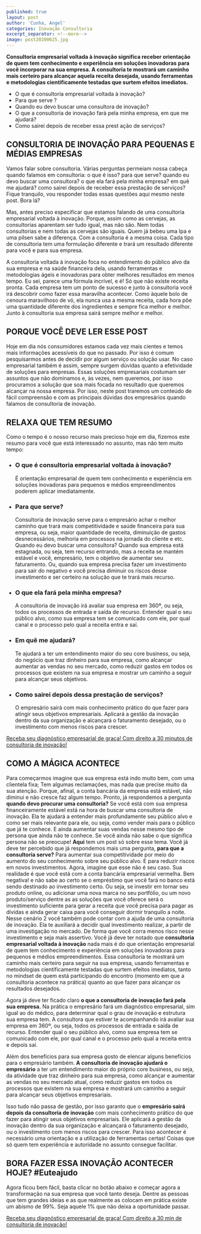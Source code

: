 ```yaml
---
published: true
layout: post
author: 'Cunha, Angel'
categories: Inovação Consultoria
excerpt_separator: <!--more-->
image: post20200625.jpg
---
```

**Consultoria empresarial voltada à inovação significa receber orientação de quem tem conhecimento e experiência em soluções inovadoras para você incorporar na sua empresa. A consultoria te mostrará um caminho mais certeiro para alcançar aquela receita desejada, usando ferramentas e metodologias cientificamente testadas que surtem efeitos imediatos.**
<!--more-->
- O que é consultoria empresarial voltada à inovação? 
- Para que serve ? 
- Quando eu devo buscar uma consultora de inovação? 
- O que a consultoria de inovação fará pela minha empresa, em que me ajudará? 
- Como sairei depois de receber essa prest
ação de serviços?

## CONSULTORIA DE INOVAÇÃO PARA PEQUENAS E MÉDIAS EMPRESAS
Vamos falar sobre consultoria. Várias perguntas permeiam nossa cabeça quando falamos em consultoria: o que é isso? para que serve? quando eu devo buscar uma consultora? o que ela fará pela minha empresa? em quê me ajudará? como sairei depois de receber essa prestação de serviços? Fique tranquilo, vou responder todas essas questões aqui mesmo neste post. Bora lá?

Mas, antes preciso especificar que estamos falando de uma consultoria empresarial voltada à inovação. Porque, assim como as cervejas, as consultorias aparentam ser tudo igual, mas não são. Nem todas consultorias e nem todas as cervejas são iguais. Quem já bebeu uma Ipa e uma pilsen sabe a diferença. Com a consultoria é a mesma coisa. Cada tipo de consultoria tem uma formulação diferente e trará um resultado diferente para você e para sua empresa.

A consultoria voltada à inovação foca no entendimento do público alvo da sua empresa e na saúde financeira dela, usando ferramentas e metodologias ágeis e inovadoras para obter melhores resultados em menos tempo. Eu sei, parece uma fórmula incrível, e é! Só que não existe receita pronta. Cada empresa tem um ponto de sucesso e junto à consultoria você irá descobrir como fazer essa maravilha acontecer. Como àquele bolo de cenoura maravilhoso de vó, ela nunca usa a mesma receita, cada hora põe uma quantidade diferente dos ingredientes e sempre fica melhor e melhor. Junto à consultoria sua empresa sairá sempre melhor e melhor.

## PORQUE VOCÊ DEVE LER ESSE POST
Hoje em dia nós consumidores estamos cada vez mais cientes e temos mais informações acessíveis do que no passado. Por isso é comum pesquisarmos antes de decidir por algum serviço ou solução usar. No caso empresarial também é assim, sempre surgem dúvidas quanto a efetividade de soluções para empresas.  Essas soluções empresariais costumam ser assuntos que não dominamos e, às vezes, nem queremos, por isso procuramos a solução que soa mais focada no resultado que queremos alcançar na nossa empresa. Por isso, neste post traremos um conteúdo de fácil compreensão e com as principais dúvidas dos empresários quando falamos de consultoria de inovação. 

## RELAXA QUE TEM RESUMO
Como o tempo é o nosso recurso mais precioso hoje em dia, fizemos este resumo para você que está interessado no assunto, mas não tem muito tempo:

- ### O que é consultoria empresarial voltada à inovação?
	 É orientação empresarial de quem tem conhecimento e experiência em soluções inovadoras para pequenos e médios empreendimentos poderem aplicar imediatamente.

- ### Para que serve? 
	Consultoria de inovação serve para o empresário achar o melhor caminho que trará mais competitividade e saúde financeira para sua empresa, ou seja, maior quantidade de receita, diminuição de gastos desnecessários, melhoria em processos na jornada do cliente e etc.
Quando eu devo buscar uma consultora? 
Quando sua empresa está estagnada, ou seja, tem recurso entrando, mas a receita se mantém estável e você, empresário, tem o objetivo de aumentar seu faturamento. Ou, quando sua empresa precisa fazer um investimento para sair do negativo e você precisa diminuir os riscos desse investimento e ser certeiro na solução que te trará mais recurso.
- ### O que ela fará pela minha empresa? 
	A consultoria de inovação irá avaliar sua empresa em 360º, ou seja, todos os processos de entrada e saída de recurso. Entender qual o seu público alvo, como sua empresa tem se comunicado com ele, por qual canal e o processo pelo qual a receita entra e saí. 
- ### Em quê me ajudará? 
	Te ajudará a ter um entendimento maior do seu core business, ou seja, do negócio que traz dinheiro para sua empresa, como alcançar aumentar as vendas no seu mercado, como reduzir gastos em todos os processos que existem na sua empresa e mostrar um caminho a seguir para alcançar seus objetivos.
- ### Como sairei depois dessa prestação de serviços?
	O empresário sairá com mais conhecimento prático do que fazer para atingir seus objetivos empresariais. Aplicará a gestão da inovação dentro da sua organização e alcançará o faturamento desejado, ou o investimento com menos riscos para crescer.

[Receba seu diagnóstico empresarial de graça! Com direito a 30 minutos de consultoria de inovação!](https://forms.gle/BZye9mLN6D8Jt28b6)

## COMO A MÁGICA ACONTECE
Para começarmos imagine que sua empresa está indo muito bem, com uma clientela fixa; Tem algumas reclamações, mas nada que precise muito da sua atenção. Porque, afinal, a conta bancária da empresa está estável, não diminui e não cresce faz algum tempo. Pronto, já respondemos a pergunta **quando devo procurar uma consultoria?** 
Se você está com sua empresa financeiramente estável está na hora de buscar uma consultoria de inovação. Ela te ajudará a entender mais profundamente seu público alvo e como ser mais relevante para ele, ou seja, como vender mais para o público que já te conhece. E ainda  aumentar suas vendas nesse mesmo tipo de persona que ainda não te conhece. Se você ainda não sabe o que significa persona não se preocupe! **Aqui** tem um post só sobre esse tema. 
Você já deve ter percebido que já respondemos mais uma pergunta, **para que a consultoria serve?** Para aumentar sua competitividade por meio do aumento do seu conhecimento sobre seu público alvo.  E para reduzir riscos em novos investimentos.
Agora, imagine que esse não é seu caso. Sua realidade é que você está com a conta bancária empresarial vermelha. Bem negativa! e não sabe ao certo se o empréstimo que você fará no banco está sendo destinado ao investimento certo. Ou seja, se investir em tornar seu produto online, ou adicionar uma nova marca no seu portfólio, ou um novo produto/serviço dentre as as soluções que você oferece será o investimento suficiente para gerar a receita que você precisa para pagar as dívidas e ainda gerar caixa para você conseguir dormir tranquilo a noite.
Nesse cenário 2 você também pode contar com a ajuda de uma consultoria de inovação. Ela te auxiliará a decidir qual investimento realizar, a partir de uma investigação no mercado. De forma que você corra menos risco nesse investimento e seja mais assertivo.
Você já deve ter notado que **consultoria empresarial voltada à inovação** nada mais é do que  orientação empresarial de quem tem conhecimento e experiência em soluções inovadoras para pequenos e médios empreendimentos. Essa consultoria te mostrará um caminho mais certeiro para seguir na sua empresa, usando ferramentas e metodologias cientificamente testadas que surtem efeitos imediatos, tanto no mindset de quem está participando do encontro (momento em que a consultoria acontece na prática) quanto ao que fazer para alcançar os resultados desejados. 

Agora já deve ter ficado claro **o que a consultoria de inovação fará pela sua empresa.** Na prática o empresário fará um diagnóstico empresarial, sim igual ao do médico, para determinar qual o grau de inovação e estrutura sua empresa tem. A consultora que estiver te acompanhando irá avaliar sua empresa em 360º, ou seja, todos os processos de entrada e saída de recurso. Entender qual o seu público alvo, como sua empresa tem se comunicado com ele, por qual canal e o processo pelo qual a receita entra e depois saí. 

Além dos benefícios para sua empresa gosto de elencar alguns benefícios para o empresário também. **A consultoria de inovação ajudará o empresário** a ter um entendimento maior do próprio core business, ou seja, da atividade que traz dinheiro para sua empresa, como alcançar e aumentar as vendas no seu mercado atual, como reduzir gastos em todos os processos que existem na sua empresa e mostrará um caminho a seguir para alcançar seus objetivos empresariais.

Isso tudo não passa de gestão, por isso garanto que o **empresário sairá depois da consultoria de inovação** com mais conhecimento prático do que fazer para atingir seus objetivos empresariais. Ele aplicará a gestão da inovação dentro da sua organização e alcançará o faturamento desejado, ou o investimento com menos riscos para crescer. Para isso acontecer é necessário uma orientação e a utilização de ferramentas certas! Coisas que só quem tem experiência e autoridade no assunto consegue facilitar.

## BORA FAZER ESSA INOVAÇÃO ACONTECER HOJE? #Euteajudo
Agora ficou bem fácil, basta clicar no botão abaixo e começar agora a transformação na sua empresa que você tanto deseja. Dentre as pessoas que tem grandes ideias e as que realmente as colocam em prática existe um abismo de 99%. Seja aquele 1% que não deixa a oportunidade passar.

[Receba seu diagnóstico empresarial de graça! Com direito a 30 min de consultoria de inovação!](https://forms.gle/BZye9mLN6D8Jt28b6)
